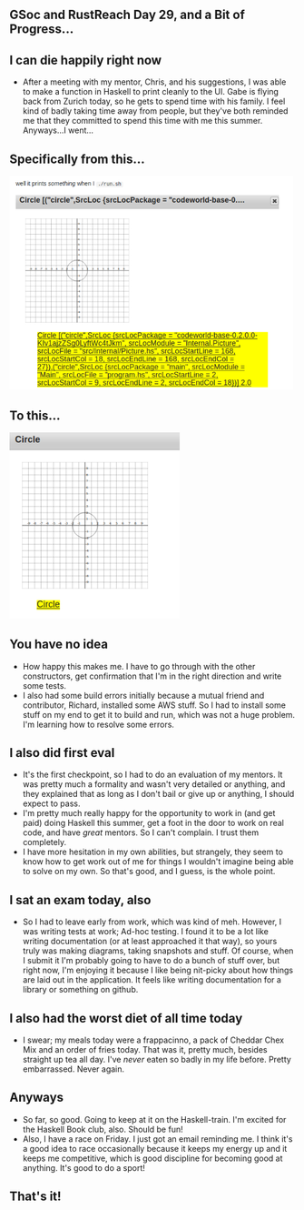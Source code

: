 ## GSoc and RustReach Day 29, and a Bit of Progress...

## I can die happily right now
- After a meeting with my mentor, Chris, and his suggestions, I was able to make a function in Haskell
  to print cleanly to the UI. Gabe is flying back from Zurich today, so he gets to spend time with his family.
  I feel kind of badly taking time away from people, but they've both reminded me that they committed to spend this
  time with me this summer. Anyways...I went...
  
## Specifically from this...

<img src="/images/gsoc_printy/printssomething.png" width="500">

## To this...

<img src="/images/gsoc_printy/printy1.png" width="300">

## You have no idea
- How happy this makes me. I have to go through with the other constructors,
  get confirmation that I'm in the right direction and write some tests.
- I also had some build errors initially because a mutual friend and contributor, Richard, installed some AWS stuff.
  So I had to install some stuff on my end to get it to build and run, which was not a huge problem. I'm learning how
  to resolve some errors.

## I also did first eval
- It's the first checkpoint, so I had to do an evaluation of my mentors. 
  It was pretty much a formality and wasn't very detailed or anything,
  and they explained that as long as I don't bail or give up or anything,
  I should expect to pass.
- I'm pretty much really happy for the opportunity to work in (and get paid)
  doing Haskell this summer, get a foot in the door to work on real code,
  and have *great* mentors. So I can't complain. I trust them completely.
- I have more hesitation in my own abilities, but strangely, they seem to know
  how to get work out of me for things I wouldn't imagine being able to solve on
  my own. So that's good, and I guess, is the whole point.


## I sat an exam today, also
- So I had to leave early from work, which was kind of meh. However, I was writing
  tests at work; Ad-hoc testing. I found it to be a lot like writing documentation 
  (or at least approached it that way), so yours truly was making diagrams, taking
  snapshots and stuff. Of course, when I submit it I'm probably going to have to do
  a bunch of stuff over, but right now, I'm enjoying it because I like being nit-picky
  about how things are laid out in the application. It feels like writing documentation
  for a library or something on github.
  
## I also had the worst diet of all time today
- I swear; my meals today were a frappacinno, a pack of Cheddar Chex Mix and an order of fries today.
  That was it, pretty much, besides straight up tea all day. I've *never* eaten so badly in my life
  before. Pretty embarrassed. Never again.
  
## Anyways
- So far, so good. Going to keep at it on the Haskell-train. I'm excited for the Haskell Book club, also.
  Should be fun!
- Also, I have a race on Friday. I just got an email reminding me. I think it's a good idea to race occasionally
  because it keeps my energy up and it keeps me competitive, which is good discipline for becoming good at anything.
  It's good to do a sport!
  
## That's it!
